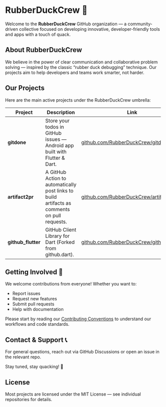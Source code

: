 # RubberDuckCrew 🦆

Welcome to the **RubberDuckCrew** GitHub organization — a community-driven collective focused on developing innovative, developer-friendly tools and apps with a touch of quack.  

## About RubberDuckCrew

We believe in the power of clear communication and collaborative problem solving — inspired by the classic “rubber duck debugging” technique. Our projects aim to help developers and teams work smarter, not harder.

## Our Projects

Here are the main active projects under the RubberDuckCrew umbrella:

| Project                     | Description                                                                                  | Link                                                                                         |
|-----------------------------|----------------------------------------------------------------------------------------------|----------------------------------------------------------------------------------------------|
| **gitdone**                 | Store your todos in GitHub issues — Android app built with Flutter & Dart.                   | [github.com/RubberDuckCrew/gitdone](https://github.com/RubberDuckCrew/gitdone)               |
| **artifact2pr**             | A GitHub Action to automatically post links to build artifacts as comments on pull requests. | [github.com/RubberDuckCrew/artifact2pr](https://github.com/RubberDuckCrew/artifact2pr)       |
| **github_flutter**          | GitHub Client Library for Dart (Forked from github.dart).                                    | [github.com/RubberDuckCrew/github_flutter](https://github.com/RubberDuckCrew/github_flutter) |

## Getting Involved 🤝

We welcome contributions from everyone! Whether you want to:

- Report issues  
- Request new features  
- Submit pull requests  
- Help with documentation  

Please start by reading our [Contributing Conventions](https://github.com/RubberDuckCrew/gitdone/wiki/Contributing-Conventions) to understand our workflows and code standards.

## Contact & Support 📞

For general questions, reach out via GitHub Discussions or open an issue in the relevant repo.  

Stay tuned, stay quacking! 🦆

## License

Most projects are licensed under the MIT License — see individual repositories for details.
